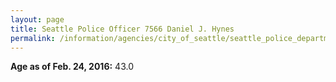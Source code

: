 ```yaml
---
layout: page
title: Seattle Police Officer 7566 Daniel J. Hynes
permalink: /information/agencies/city_of_seattle/seattle_police_department/copbook/7566/
---
```


**Age as of Feb. 24, 2016:** 43.0
